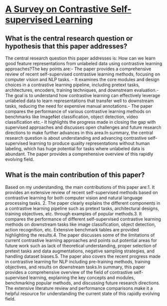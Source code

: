 # [A Survey on Contrastive Self-supervised Learning](https://arxiv.org/abs/2011.00362)

## What is the central research question or hypothesis that this paper addresses?

The central research question this paper addresses is: How can we learn good feature representations from unlabeled data using contrastive learning approaches?The key points are:- The paper provides a comprehensive review of recent self-supervised contrastive learning methods, focusing on computer vision and NLP tasks. - It examines the core modules and design choices in a contrastive learning pipeline, including pretext tasks, architectures, encoders, training techniques, and downstream evaluation.- The goal is to understand how contrastive learning can effectively leverage unlabeled data to learn representations that transfer well to downstream tasks, reducing the need for expensive manual annotations.- The paper compares the performance of various contrastive learning methods on benchmarks like ImageNet classification, object detection, video classification etc.- It highlights the progress made in closing the gap with supervised approaches and discusses open challenges and future research directions to make further advances in this area.In summary, the central research question is about understanding and advancing contrastive self-supervised learning to produce quality representations without human labeling, which has huge potential for tasks where unlabeled data is abundant. The paper provides a comprehensive overview of this rapidly evolving field.


## What is the main contribution of this paper?

Based on my understanding, the main contributions of this paper are:1. It provides an extensive review of recent self-supervised methods based on contrastive learning for both computer vision and natural language processing tasks. 2. The paper clearly explains the different components in a contrastive learning pipeline such as pretext tasks, architectural designs, training objectives, etc. through examples of popular methods.3. It compares the performance of different self-supervised contrastive learning methods on downstream tasks like image classification, object detection, action recognition, etc. Extensive benchmark tables are provided highlighting the results.4. The paper discusses some of the limitations of current contrastive learning approaches and points out potential areas for future work such as lack of theoretical understanding, proper selection of pretext tasks and data augmentations, negative sampling strategies, and handling dataset biases.5. The paper also covers the recent progress made in contrastive learning for NLP including pre-training methods, training objectives, and results on downstream tasks.In summary, this paper provides a comprehensive overview of the field of contrastive self-supervised learning, explaining the key concepts and modules, benchmarking popular methods, and discussing future research directions. The extensive literature review and performance comparisons make it a helpful resource for understanding the current state of this rapidly evolving field.
